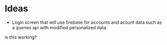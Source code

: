 # Ideas 
 * Login screen that will use firebase for accounts and acount data such as a queries api with modified personalized data

is this working?